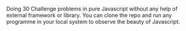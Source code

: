 Doing 30 Challenge problems in pure Javascript without any help of external framework or library.
You can clone the repo and run any programme in your local system to observe the beauty of Javascript.
